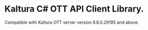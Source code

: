 # Kaltura C# OTT API Client Library.
Compatible with Kaltura OTT server version 6.6.0.29195 and above.
